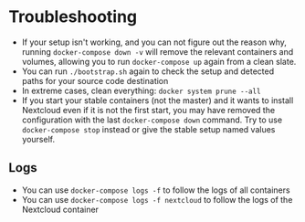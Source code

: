 # Troubleshooting

- If your setup isn't working, and you can not figure out the reason why, running
`docker-compose down -v` will remove the relevant containers and volumes,
allowing you to run `docker-compose up` again from a clean slate.
- You can run `./bootstrap.sh` again to check the setup and detected paths for your source code destination
- In extreme cases, clean everything: `docker system prune --all`
- If you start your stable containers (not the master) and it wants to install Nextcloud even if it is not the first start, you may have removed the configuration with the last `docker-compose down` command. Try to use `docker-compose stop` instead or give the stable setup named values yourself.

## Logs

- You can use `docker-compose logs -f` to follow the logs of all containers
- You can use `docker-compose logs -f nextcloud` to follow the logs of the Nextcloud container
